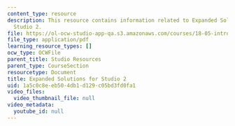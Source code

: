 ```yaml
---
content_type: resource
description: This resource contains information related to Expanded Solutions for
  Studio 2.
file: https://ol-ocw-studio-app-qa.s3.amazonaws.com/courses/18-05-introduction-to-probability-and-statistics-spring-2014/1a5c0c8eeb504db1d129c05bd3fd0fa1_MIT18_05S14_studio2sld_sol.pdf
file_type: application/pdf
learning_resource_types: []
ocw_type: OCWFile
parent_title: Studio Resources
parent_type: CourseSection
resourcetype: Document
title: Expanded Solutions for Studio 2
uid: 1a5c0c8e-eb50-4db1-d129-c05bd3fd0fa1
video_files:
  video_thumbnail_file: null
video_metadata:
  youtube_id: null
---
```

